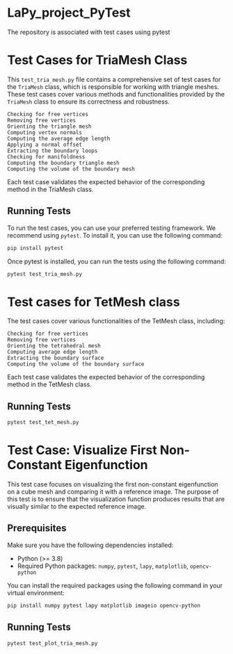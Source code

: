 # LaPy_project_PyTest
The repository is associated with test cases using pytest

# Test Cases for TriaMesh Class

This `test_tria_mesh.py` file contains a comprehensive set of test cases for the `TriaMesh` class, which is responsible for working with triangle meshes. These test cases cover various methods and functionalities provided by the `TriaMesh` class to ensure its correctness and robustness.

    Checking for free vertices
    Removing free vertices
    Orienting the triangle mesh
    Computing vertex normals
    Computing the average edge length
    Applying a normal offset
    Extracting the boundary loops
    Checking for manifoldness
    Computing the boundary triangle mesh
    Computing the volume of the boundary mesh

Each test case validates the expected behavior of the corresponding method in the TriaMesh class.

## Running Tests

To run the test cases, you can use your preferred testing framework. We recommend using `pytest`. To install it, you can use the following command:

```bash
pip install pytest
```

Once pytest is installed, you can run the tests using the following command:
```bash
pytest test_tria_mesh.py
```


# Test cases for TetMesh class

The test cases cover various functionalities of the TetMesh class, including:

    Checking for free vertices
    Removing free vertices
    Orienting the tetrahedral mesh
    Computing average edge length
    Extracting the boundary surface
    Computing the volume of the boundary surface

Each test case validates the expected behavior of the corresponding method in the TetMesh class.


## Running Tests
```bash
pytest test_tet_mesh.py
```

# Test Case: Visualize First Non-Constant Eigenfunction

This test case focuses on visualizing the first non-constant eigenfunction on a cube mesh and comparing it with a reference image. The purpose of this test is to ensure that the visualization function produces results that are visually similar to the expected reference image.

## Prerequisites

Make sure you have the following dependencies installed:

- Python (>= 3.8)
- Required Python packages: `numpy`, `pytest`, `lapy`, `matplotlib`, `opencv-python`

You can install the required packages using the following command in your virtual environment:

```bash
pip install numpy pytest lapy matplotlib imageio opencv-python
```
## Running Tests
```bash
pytest test_plot_tria_mesh.py
```

